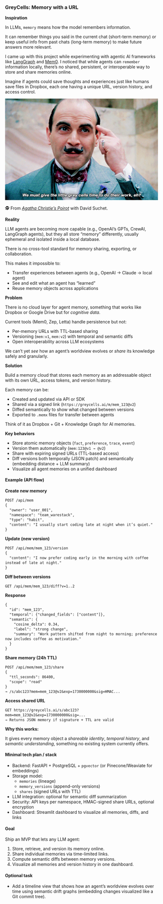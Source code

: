 ### GreyCells: Memory with a URL

**Inspiration**

In LLMs, `memory` means how the model remembers information.

It can remember things you said in the current chat (short-term memory) or keep useful info from past chats (long-term memory) to make future answers more relevant.

I came up with this project while experimenting with agentic AI frameworks like [LangGraph](https://www.langchain.com/langgraph) and [Mem0](https://mem0.ai/). I noticed that while agents can `remember` information locally, there’s no shared, persistent, or interoperable way to store and share memories online.

Imagine if agents could save thoughts and experiences just like humans save files in Dropbox, each one having a unique URL, version history, and access control.

![gray-cells](assets/gray-cells.webp)

🕵️ From [*Agatha Christie’s Poirot*](https://www.imdb.com/title/tt0094525/) with David Suchet.

**Reality**

LLM agents are becoming more capable (e.g., OpenAI’s GPTs, CrewAI, LangGraph agents), but they all store “memory” differently, usually ephemeral and isolated inside a local database. 

There is no cross-tool standard for memory sharing, exporting, or collaboration.

This makes it impossible to:

- Transfer experiences between agents (e.g., OpenAI → Claude → local agent)
- See and edit what an agent has “learned”
- Reuse memory objects across applications

**Problem**

There is no cloud layer for agent memory, something that works like Dropbox or Google Drive but for *cognitive data*.

Current tools (Mem0, Zep, Letta) handle persistence but not:

- Per-memory URLs with TTL-based sharing
- Versioning (`mem:v1`, `mem:v2`) with temporal and semantic diffs
- Open interoperability across LLM ecosystems

We can’t yet *see* how an agent’s worldview evolves or *share* its knowledge safely and granularly.

**Solution**

Build a memory cloud that stores each memory as an addressable object with its own URL, access tokens, and version history.

Each memory can be:

- Created and updated via API or SDK
- Shared via a signed link (`https://greycells.ai/m/mem_123@v2`)
- Diffed semantically to show what changed between versions
- Exported to `.memx` files for transfer between agents

Think of it as Dropbox + Git + Knowledge Graph for AI memories.

**Key behaviors**

- Store atomic memory objects (`fact`, `preference`, `trace`, `event`)
- Version them automatically (`mem:123@v1 → @v2`)
- Share with expiring signed URLs (TTL-based access)
- Diff versions both temporally (JSON patch) and semantically (embedding distance + LLM summary)
- Visualize all agent memories on a unified dashboard

#### Example (API flow)

**Create new memory**

```
POST /api/mem
{
  "owner": "user_001",
  "namespace": "team_warestack",
  "type": "habit",
  "content": "I usually start coding late at night when it’s quiet."
}
```

**Update (new version)**

```
POST /api/mem/mem_123/version
{
  "content": "I now prefer coding early in the morning with coffee instead of late at night."
}
```

**Diff between versions**

```
GET /api/mem/mem_123/diff?v=1..2
```

**Response**

```
{
  "id": "mem_123",
  "temporal": {"changed_fields": ["content"]},
  "semantic": {
    "cosine_delta": 0.34,
    "label": "strong change",
    "summary": "Work pattern shifted from night to morning; preference now includes coffee as motivation."
  }
}
```

**Share memory (24h TTL)**

```
POST /api/mem/mem_123/share
{
  "ttl_seconds": 86400,
  "scope": "read"
}
→ /s/abc123?mem=mem_123@v2&exp=1730000000&sig=HMAC...
```

**Access shared URL**

```
GET https://greycells.ai/s/abc123?mem=mem_123@v2&exp=1730000000&sig=...
→ Returns JSON memory if signature + TTL are valid
```

**Why this works:**

It gives every memory object a *shareable identity*, *temporal history*, and *semantic understanding*, something no existing system currently offers.

#### Minimal tech plan / stack

- Backend: FastAPI + PostgreSQL + `pgvector` (or Pinecone/Weaviate for embeddings)
- Storage model:
  - `memories` (lineage)
  - `memory_versions` (append-only versions)
  - `shares` (signed URLs with TTL)
- LLM integration: optional for semantic diff summarization
- Security: API keys per namespace, HMAC-signed share URLs, optional encryption
- Dashboard: Streamlit dashboard to visualize all memories, diffs, and links

#### Goal

Ship an MVP that lets any LLM agent:

1. Store, retrieve, and version its memory online.
2. Share individual memories via time-limited links.
3. Compute semantic diffs between memory versions.
4. Visualize all memories and version history in one dashboard.

#### Optional task

- Add a timeline view that shows how an agent’s worldview evolves over time using semantic drift graphs (embedding changes visualized like a Git commit tree).